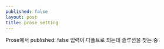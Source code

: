 ```yaml
---
published: false
layout: post
title: prose setting
---
```

Prose에서 published: false 입력이 디폴트로 되는데 솔루션을 찾는 중